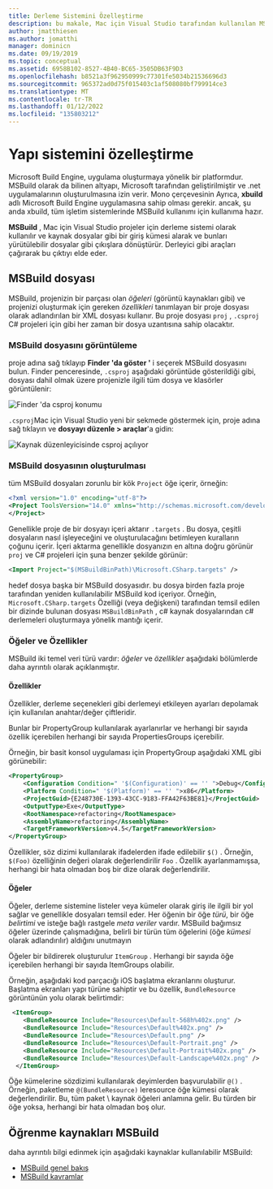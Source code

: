 ```yaml
---
title: Derleme Sistemini Özelleştirme
description: bu makale, Mac için Visual Studio tarafından kullanılan MSBuild derleme sistemine kısa bir giriş niteliğindedir
author: jmatthiesen
ms.author: jomatthi
manager: dominicn
ms.date: 09/19/2019
ms.topic: conceptual
ms.assetid: 6958B102-8527-4B40-BC65-3505DB63F9D3
ms.openlocfilehash: b8521a3f962950999c77301fe5034b21536696d3
ms.sourcegitcommit: 965372ad0d75f015403c1af508080bf799914ce3
ms.translationtype: MT
ms.contentlocale: tr-TR
ms.lasthandoff: 01/12/2022
ms.locfileid: "135803212"
---
```

# <a name="customizing-the-build-system"></a>Yapı sistemini özelleştirme

Microsoft Build Engine, uygulama oluşturmaya yönelik bir platformdur. MSBuild olarak da bilinen altyapı, Microsoft tarafından geliştirilmiştir ve .net uygulamalarının oluşturulmasına izin verir. Mono çerçevesinin Ayrıca, **xbuild** adlı Microsoft Build Engine uygulamasına sahip olması gerekir. ancak, şu anda xbuild, tüm işletim sistemlerinde MSBuild kullanımı için kullanıma hazır.

**MSBuild** , Mac için Visual Studio projeler için derleme sistemi olarak kullanılır ve kaynak dosyalar gibi bir giriş kümesi alarak ve bunları yürütülebilir dosyalar gibi çıkışlara dönüştürür. Derleyici gibi araçları çağırarak bu çıktıyı elde eder.

## <a name="msbuild-file"></a>MSBuild dosyası

MSBuild, projenizin bir parçası olan *öğeleri* (görüntü kaynakları gibi) ve projenizi oluşturmak için gereken *özellikleri* tanımlayan bir proje dosyası olarak adlandırılan bir XML dosyası kullanır. Bu proje dosyası `proj` , `.csproj` C# projeleri için gibi her zaman bir dosya uzantısına sahip olacaktır.

### <a name="viewing-the-msbuild-file"></a>MSBuild dosyasını görüntüleme

proje adına sağ tıklayıp **Finder 'da göster '** i seçerek MSBuild dosyasını bulun. Finder penceresinde, `.csproj` aşağıdaki görüntüde gösterildiği gibi, dosyası dahil olmak üzere projenizle ilgili tüm dosya ve klasörler görüntülenir:

![Finder 'da csproj konumu](media/customizing-build-system-image1.png)

`.csproj`Mac için Visual Studio yeni bir sekmede göstermek için, proje adına sağ tıklayın ve **dosyayı düzenle > araçlar**'a gidin:

![Kaynak düzenleyicisinde csproj açılıyor](media/customizing-build-system-image2.png)

### <a name="composition-of-the-msbuild-file"></a>MSBuild dosyasının oluşturulması

tüm MSBuild dosyaları zorunlu bir kök `Project` öğe içerir, örneğin:

```xml
<?xml version="1.0" encoding="utf-8"?>
<Project ToolsVersion="14.0" xmlns="http://schemas.microsoft.com/developer/msbuild/2003">
</Project>
```

Genellikle proje de bir dosyayı içeri aktarır `.targets` . Bu dosya, çeşitli dosyaların nasıl işleyeceğini ve oluşturulacağını betimleyen kuralların çoğunu içerir. İçeri aktarma genellikle dosyanızın en altına doğru görünür `proj` ve C# projeleri için şuna benzer şekilde görünür:

```xml
<Import Project="$(MSBuildBinPath)\Microsoft.CSharp.targets" />
```

hedef dosya başka bir MSBuild dosyasıdır. bu dosya birden fazla proje tarafından yeniden kullanılabilir MSBuild kod içeriyor. Örneğin, `Microsoft.CSharp.targets` Özelliği (veya değişkeni) tarafından temsil edilen bir dizinde bulunan dosyası `MSBuildBinPath` , c# kaynak dosyalarından c# derlemeleri oluşturmaya yönelik mantığı içerir.

### <a name="items-and-properties"></a>Öğeler ve Özellikler

MSBuild iki temel veri türü vardır: *öğeler* ve *özellikler* aşağıdaki bölümlerde daha ayrıntılı olarak açıklanmıştır.

#### <a name="properties"></a>Özellikler

Özellikler, derleme seçenekleri gibi derlemeyi etkileyen ayarları depolamak için kullanılan anahtar/değer çiftleridir.

Bunlar bir PropertyGroup kullanılarak ayarlanırlar ve herhangi bir sayıda özellik içerebilen herhangi bir sayıda PropertiesGroups içerebilir.

Örneğin, bir basit konsol uygulaması için PropertyGroup aşağıdaki XML gibi görünebilir:

```xml
<PropertyGroup>
    <Configuration Condition=" '$(Configuration)' == '' ">Debug</Configuration>
    <Platform Condition=" '$(Platform)' == '' ">x86</Platform>
    <ProjectGuid>{E248730E-1393-43CC-9183-FFA42F63BE81}</ProjectGuid>
    <OutputType>Exe</OutputType>
    <RootNamespace>refactoring</RootNamespace>
    <AssemblyName>refactoring</AssemblyName>
    <TargetFrameworkVersion>v4.5</TargetFrameworkVersion>
</PropertyGroup>
```

Özellikler, söz dizimi kullanılarak ifadelerden ifade edilebilir `$()` . Örneğin, `$(Foo)` özelliğinin değeri olarak değerlendirilir `Foo` . Özellik ayarlanmamışsa, herhangi bir hata olmadan boş bir dize olarak değerlendirilir.

#### <a name="items"></a>Öğeler

Öğeler, derleme sistemine listeler veya kümeler olarak giriş ile ilgili bir yol sağlar ve genellikle dosyaları temsil eder. Her öğenin bir öğe *türü*, bir öğe *belirtimi* ve isteğe bağlı rastgele *meta veriler* vardır. MSBuild bağımsız öğeler üzerinde çalışmadığına, belirli bir türün tüm öğelerini (öğe *kümesi* olarak adlandırılır) aldığını unutmayın

Öğeler bir bildirerek oluşturulur `ItemGroup` . Herhangi bir sayıda öğe içerebilen herhangi bir sayıda ItemGroups olabilir.

Örneğin, aşağıdaki kod parçacığı iOS başlatma ekranlarını oluşturur. Başlatma ekranları yapı türüne sahiptir ve bu özellik, `BundleResource` görüntünün yolu olarak belirtimdir:

```xml
 <ItemGroup>
    <BundleResource Include="Resources\Default-568h%402x.png" />
    <BundleResource Include="Resources\Default%402x.png" />
    <BundleResource Include="Resources\Default.png" />
    <BundleResource Include="Resources\Default-Portrait.png" />
    <BundleResource Include="Resources\Default-Portrait%402x.png" />
    <BundleResource Include="Resources\Default-Landscape%402x.png" />
  </ItemGroup>
 ```

 Öğe kümelerine sözdizimi kullanılarak deyimlerden başvurulabilir `@()` . Örneğin, paketleme `@(BundleResource)` leresource öğe kümesi olarak değerlendirilir. Bu, tüm paket \ kaynak öğeleri anlamına gelir. Bu türden bir öğe yoksa, herhangi bir hata olmadan boş olur.

## <a name="resources-for-learning-msbuild"></a>Öğrenme kaynakları MSBuild

daha ayrıntılı bilgi edinmek için aşağıdaki kaynaklar kullanılabilir MSBuild:

* [MSBuild genel bakış](/visualstudio/msbuild/msbuild)
* [MSBuild kavramlar](/visualstudio/msbuild/msbuild-concepts)
